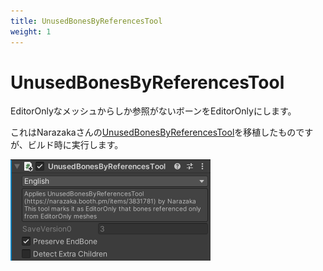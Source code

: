 ```yaml
---
title: UnusedBonesByReferencesTool
weight: 1
---
```


# UnusedBonesByReferencesTool

EditorOnlyなメッシュからしか参照がないボーンをEditorOnlyにします。

これはNarazakaさんの[UnusedBonesByReferencesTool][UnusedBonesByReferencesTool]を移植したものですが、ビルド時に実行します。

[UnusedBonesByReferencesTool]: https://narazaka.booth.pm/items/3831781

![component.png](component.png)
